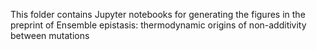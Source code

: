 This folder contains Jupyter notebooks for generating the figures in the preprint of Ensemble epistasis: thermodynamic origins of non-additivity between mutations
